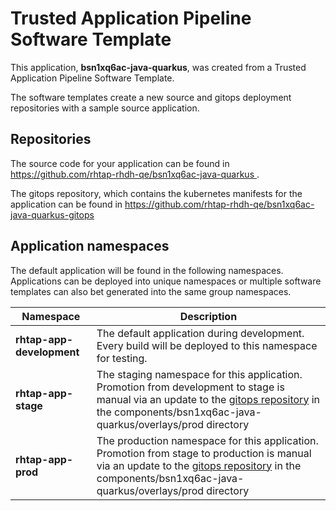 # Trusted Application Pipeline Software Template

This application, **bsn1xq6ac-java-quarkus**, was created from a Trusted Application Pipeline Software Template.

The software templates create a new source and gitops deployment repositories with a sample source application. 

## Repositories

The source code for your application can be found in [https://github.com/rhtap-rhdh-qe/bsn1xq6ac-java-quarkus ](https://github.com/rhtap-rhdh-qe/bsn1xq6ac-java-quarkus ).
 
The gitops repository, which contains the kubernetes manifests for the application can be found in 
[https://github.com/rhtap-rhdh-qe/bsn1xq6ac-java-quarkus-gitops ](https://github.com/rhtap-rhdh-qe/bsn1xq6ac-java-quarkus-gitops ) 

## Application namespaces 

The default application will be found in the following namespaces. Applications can be deployed into unique namespaces or multiple software templates can also bet generated into the same group namespaces.  

|  Namespace   |  Description   |  
| -------- | -------- |   
| **rhtap-app-development** | The default application during development. Every build will be deployed to this namespace for testing. | 
| **rhtap-app-stage** | The staging namespace for this application. Promotion from development to stage is manual via an update to the [gitops repository](https://github.com/rhtap-rhdh-qe/bsn1xq6ac-java-quarkus-gitops ) in the components/bsn1xq6ac-java-quarkus/overlays/prod directory |  
| **rhtap-app-prod** | The production namespace for this application. Promotion from stage to production is manual via an update to the [gitops repository](https://github.com/rhtap-rhdh-qe/bsn1xq6ac-java-quarkus-gitops ) in the components/bsn1xq6ac-java-quarkus/overlays/prod directory | 